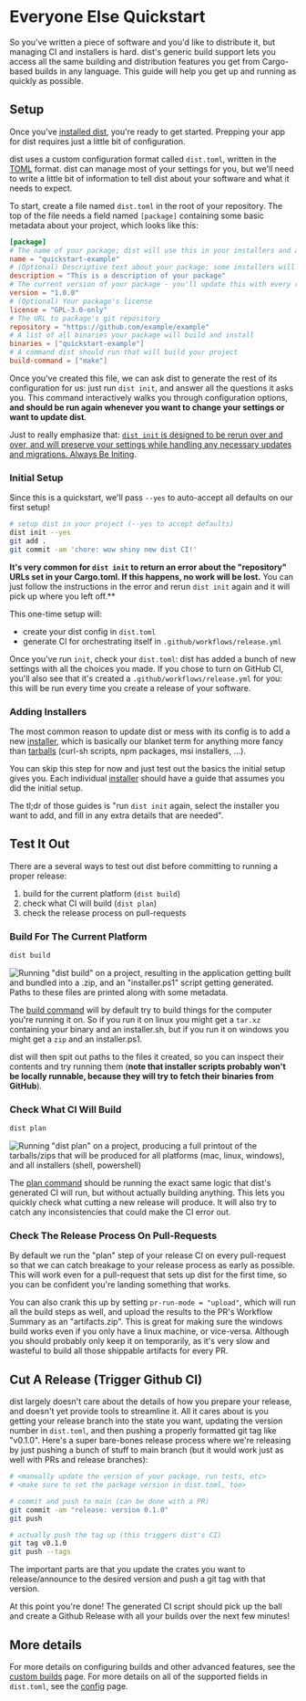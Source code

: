 # Everyone Else Quickstart

<!-- toc -->

So you've written a piece of software and you'd like to distribute it, but managing CI and installers is hard. dist's generic build support lets you access all the same building and distribution features you get from Cargo-based builds in any language. This guide will help you get up and running as quickly as possible.

## Setup

Once you've [installed dist][install], you're ready to get started. Prepping your app for dist requires just a little bit of configuration.

dist uses a custom configuration format called `dist.toml`, written in the [TOML][toml] format. dist can manage most of your settings for you, but we'll need to write a little bit of information to tell dist about your software and what it needs to expect.

To start, create a file named `dist.toml` in the root of your repository. The top of the file needs a field named `[package]` containing some basic metadata about your project, which looks like this:

```toml
[package]
# The name of your package; dist will use this in your installers and announcements
name = "quickstart-example"
# (Optional) Descriptive text about your package; some installers will present this to users
description = "This is a description of your package"
# The current version of your package - you'll update this with every release
version = "1.0.0"
# (Optional) Your package's license
license = "GPL-3.0-only"
# The URL to package's git repository
repository = "https://github.com/example/example"
# A list of all binaries your package will build and install
binaries = ["quickstart-example"]
# A command dist should run that will build your project
build-command = ["make"]
```

Once you've created this file, we can ask dist to generate the rest of its configuration for us: just run `dist init`, and answer all the questions it asks you. This command interactively walks you through configuration options, **and should be run again whenever you want to change your settings or want to update dist**.

Just to really emphasize that: [`dist init` is designed to be rerun over and over, and will preserve your settings while handling any necessary updates and migrations. Always Be Initing](../updating.md).

### Initial Setup

Since this is a quickstart, we'll pass `--yes` to auto-accept all defaults on our first setup!

```sh
# setup dist in your project (--yes to accept defaults)
dist init --yes
git add .
git commit -am 'chore: wow shiny new dist CI!'
```

**It's very common for `dist init` to return an error about the "repository" URLs set in your Cargo.toml. If this happens, no work will be lost.** You can just follow the instructions in the error and rerun `dist init` again and it will pick up where you left off.**

This one-time setup will:

* create your dist config in `dist.toml`
* generate CI for orchestrating itself in `.github/workflows/release.yml`

Once you've run `init`, check your `dist.toml`: dist has added a bunch of new settings with all the choices you made. If you chose to turn on GitHub CI, you'll also see that it's created a `.github/workflows/release.yml` for you: this will be run every time you create a release of your software.

### Adding Installers

The most common reason to update dist or mess with its config is to add a new [installer][], which is basically our blanket term for anything more fancy than [tarballs][] (curl-sh scripts, npm packages, msi installers, ...).

You can skip this step for now and just test out the basics the initial setup gives you. Each individual [installer][] should have a guide that assumes you did the initial setup.

The tl;dr of those guides is "run `dist init` again, select the installer you want to add, and fill in any extra details that are needed".

## Test It Out

There are a several ways to test out dist before committing to running a proper release:

1. build for the current platform (`dist build`)
2. check what CI will build (`dist plan`)
3. check the release process on pull-requests




### Build For The Current Platform

```sh
dist build
```

![Running "dist build" on a project, resulting in the application getting built and bundled into a .zip, and an "installer.ps1" script getting generated. Paths to these files are printed along with some metadata.][quickstart-build]

The [build command][build] will by default try to build things for the computer you're running it on. So if you run it on linux you might get a `tar.xz` containing your binary and an installer.sh, but if you run it on windows you might get a `zip` and an installer.ps1.

dist will then spit out paths to the files it created, so you can inspect their contents and try running them (**note that installer scripts probably won't be locally runnable, because they will try to fetch their binaries from GitHub**).

### Check What CI Will Build

```sh
dist plan
```

![Running "dist plan" on a project, producing a full printout of the tarballs/zips that will be produced for all platforms (mac, linux, windows), and all installers (shell, powershell)][quickstart-plan]

The [plan command][plan] should be running the exact same logic that dist's generated CI will run, but without actually building anything. This lets you quickly check what cutting a new release will produce. It will also try to catch any inconsistencies that could make the CI error out.

### Check The Release Process On Pull-Requests

By default we run the "plan" step of your release CI on every pull-request so that we can catch breakage to your release process as early as possible. This will work even for a pull-request that sets up dist for the first time, so you can be confident you're landing something that works.

You can also crank this up by setting `pr-run-mode = "upload"`, which will run all the build steps as well, and upload the results to the PR's Workflow Summary as an "artifacts.zip". This is great for making sure the windows build works even if you only have a linux machine, or vice-versa. Although you should probably only keep it on temporarily, as it's very slow and wasteful to build all those shippable artifacts for every PR.

## Cut A Release (Trigger Github CI)

dist largely doesn't care about the details of how you prepare your release, and doesn't yet provide tools to streamline it. All it cares about is you getting your release branch into the state you want, updating the version number in `dist.toml`, and then pushing a properly formatted git tag like "v0.1.0". Here's a super bare-bones release process where we're releasing by just pushing a bunch of stuff to main branch (but it would work just as well with PRs and release branches):

```sh
# <manually update the version of your package, run tests, etc>
# <make sure to set the package version in dist.toml, too>

# commit and push to main (can be done with a PR)
git commit -am "release: version 0.1.0"
git push

# actually push the tag up (this triggers dist's CI)
git tag v0.1.0
git push --tags
```

The important parts are that you update the crates you want to release/announce to the desired version and push a git tag with that version.

At this point you're done! The generated CI script should pick up the ball and create a Github Release with all your builds over the next few minutes!

## More details

For more details on configuring builds and other advanced features, see the [custom builds][custom-builds] page. For more details on all of the supported fields in `dist.toml`, see the [config][package-section] page.

[quickstart-build]: ../img/quickstart-build.png
[quickstart-plan]: ../img/quickstart-plan.png

[build]: ../reference/cli.md#dist-build
[custom-builds]: ../custom-builds.md
[install]: ../install.md
[installer]: ../installers/index.md
[package-section]: ../reference/config.md#the-package-section
[plan]: ../reference/cli.md#dist-plan
[tarballs]: ../artifacts/archives.md
[toml]: https://toml.io/en/
